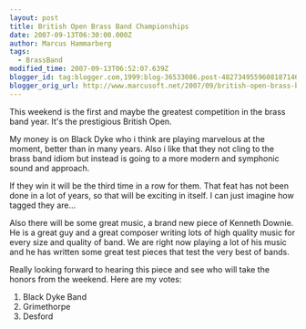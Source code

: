 ```yaml
---
layout: post
title: British Open Brass Band Championships
date: 2007-09-13T06:30:00.000Z
author: Marcus Hammarberg
tags:
  - BrassBand
modified_time: 2007-09-13T06:52:07.639Z
blogger_id: tag:blogger.com,1999:blog-36533086.post-4827349559608187146
blogger_orig_url: http://www.marcusoft.net/2007/09/british-open-brass-band-championships.html
---
```



This weekend is the first and maybe the greatest competition in the
brass band year. It's the prestigious British Open.

My money is on Black Dyke who i think are playing marvelous at the
moment, better than in many years. Also i like that they not cling to
the brass band idiom but instead is going to a more modern and symphonic
sound and approach.

If they win it will be the third time in a row for them. That feat has
not been done in a lot of years, so that will be exciting in itself. I
can just imagine how tagged they are...

Also there will be some great music, a brand new piece of Kenneth
Downie. He is a great guy and a great composer writing lots of high
quality music for every size and quality of band. We are right now
playing a lot of his music and he has written some great test pieces
that test the very best of bands.

Really looking forward to hearing this piece and see who will take the
honors from the weekend. Here are my votes:

1.  Black Dyke Band
2.  Grimethorpe
3.  Desford
